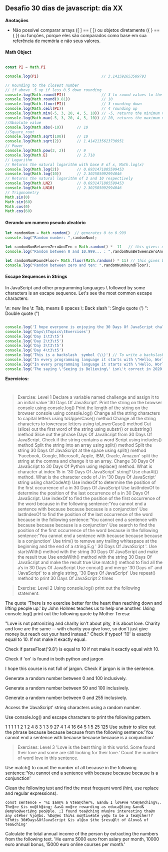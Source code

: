 ## Desafio 30 dias de javascript: dia XX

**Anotações**

* Não possível comparar arrays ([ ] == [ ]) ou objetos diretamente  ({ } == { }) ou funções, porque eles são comparados como base em sua referência de memória e não seus valores.

#### Math Object

```javascript

const PI = Math.PI

console.log(PI)                            // 3.141592653589793

// Rounding to the closest number
// if above .5 up if less 0.5 down rounding
console.log(Math.round(PI))                // 3 to round values to the nearest number
console.log(Math.round(9.81))              // 10
console.log(Math.floor(PI))                // 3 rounding down
console.log(Math.ceil(PI))                 // 4 rounding up
console.log(Math.min(-5, 3, 20, 4, 5, 10)) // -5, returns the minimum value
console.log(Math.max(-5, 3, 20, 4, 5, 10)) // 20, returns the maximum value
//Absolute value
console.log(Math.abs(-10))      // 10
//Square root
console.log(Math.sqrt(100))     // 10
console.log(Math.sqrt(2))       // 1.4142135623730951
// Power
console.log(Math.pow(3, 2))     // 9
console.log(Math.E)             // 2.718
// Logarithm
// Returns the natural logarithm with base E of x, Math.log(x)
console.log(Math.log(2))        // 0.6931471805599453
console.log(Math.log(10))       // 2.302585092994046
// Returns the natural logarithm of 2 and 10 respectively
console.log(Math.LN2)           // 0.6931471805599453
console.log(Math.LN10)          // 2.302585092994046
// Trigonometry
Math.sin(0)
Math.sin(60)
Math.cos(0)
Math.cos(60)

```


#### Gerando um numero pseudo aleatório

```javascript
let randomNum = Math.random()  // generates 0 to 0.999
console.log("Random number: ",randomNum);

let randomNumBetweenZeroAndTen = Math.random() *  11   // this gives: min 0 and max 10.99
console.log("Random between 0 and 10.999... : ",randomNumBetweenZeroAndTen);

let randomNumRoundFloor= Math.floor(Math.random() * 11) // this gives between 0 and 10
console.log("Random between zero and ten: ",randomNumRoundFloor);
```


#### Escape Sequences in Strings

In JavaScript and other programming languages \ followed by some characters is an escape sequence. Let's see the most common escape characters:

\n: new line
\t: Tab, means 8 spaces
\\: Back slash
\': Single quote (')
\": Double quote (")

```javascript

console.log('I hope everyone is enjoying the 30 Days Of JavaScript challenge.\nDo you ?') // line break
console.log('Days\tTopics\tExercises')
console.log('Day 1\t3\t5')
console.log('Day 2\t3\t5')
console.log('Day 3\t3\t5')
console.log('Day 4\t3\t5')
console.log('This is a backslash  symbol (\\)') // To write a backslash
console.log('In every programming language it starts with \"Hello, World!\"')
console.log("In every programming language it starts with \'Hello, World!\'")
console.log('The saying \'Seeing is Believing\' isn\'t correct in 2020')

```





















**Exercicios:**


```javascript



```

> Exercise: Level 1
Declare a variable named challenge and assign it to an initial value '30 Days Of JavaScript'.
Print the string on the browser console using console.log()
Print the length of the string on the browser console using console.log()
Change all the string characters to capital letters using toUpperCase() method
Change all the string characters to lowercase letters using toLowerCase() method
Cut (slice) out the first word of the string using substr() or substring() method
Slice out the phrase Days Of JavaScript from 30 Days Of JavaScript.
Check if the string contains a word Script using includes() method
Split the string into an array using split() method
Split the string 30 Days Of JavaScript at the space using split() method
'Facebook, Google, Microsoft, Apple, IBM, Oracle, Amazon' split the string at the comma and change it to an array.
Change 30 Days Of JavaScript to 30 Days Of Python using replace() method.
What is character at index 15 in '30 Days Of JavaScript' string? Use charAt() method.
What is the character code of J in '30 Days Of JavaScript' string using charCodeAt()
Use indexOf to determine the position of the first occurrence of a in 30 Days Of JavaScript
Use lastIndexOf to determine the position of the last occurrence of a in 30 Days Of JavaScript.
Use indexOf to find the position of the first occurrence of the word because in the following sentence:'You cannot end a sentence with because because because is a conjunction'
Use lastIndexOf to find the position of the last occurrence of the word because in the following sentence:'You cannot end a sentence with because because because is a conjunction'
Use search to find the position of the first occurrence of the word because in the following sentence:'You cannot end a sentence with because because because is a conjunction'
Use trim() to remove any trailing whitespace at the beginning and the end of a string.E.g ' 30 Days Of JavaScript '.
Use startsWith() method with the string 30 Days Of JavaScript and make the result true
Use endsWith() method with the string 30 Days Of JavaScript and make the result true
Use match() method to find all the a’s in 30 Days Of JavaScript
Use concat() and merge '30 Days of' and 'JavaScript' to a single string, '30 Days Of JavaScript'
Use repeat() method to print 30 Days Of JavaScript 2 times

>Exercise: Level 2
Using console.log() print out the following statement:

The quote 'There is no exercise better for the heart than reaching down and lifting people up.' by John Holmes teaches us to help one another.
Using console.log() print out the following quote by Mother Teresa:

"Love is not patronizing and charity isn't about pity, it is about love. Charity and love are the same -- with charity you give love, so don't just give money but reach out your hand instead."
Check if typeof '10' is exactly equal to 10. If not make it exactly equal.

Check if parseFloat('9.8') is equal to 10 if not make it exactly equal with 10.

Check if 'on' is found in both python and jargon

I hope this course is not full of jargon. Check if jargon is in the sentence.

Generate a random number between 0 and 100 inclusively.

Generate a random number between 50 and 100 inclusively.

Generate a random number between 0 and 255 inclusively.

Access the 'JavaScript' string characters using a random number.

Use console.log() and escape characters to print the following pattern.

1 1 1 1 1
2 1 2 4 8
3 1 3 9 27
4 1 4 16 64
5 1 5 25 125
Use substr to slice out the phrase because because because from the following sentence:'You cannot end a sentence with because because because is a conjunction'

>Exercises: Level 3
'Love is the best thing in this world. Some found their love and some are still looking for their love.' Count the number of word love in this sentence.

Use match() to count the number of all because in the following sentence:'You cannot end a sentence with because because because is a conjunction'

Clean the following text and find the most frequent word (hint, use replace and regular expressions).

    const sentence = '%I $am@% a %tea@cher%, &and& I lo%#ve %te@a@ching%;. The@re $is no@th@ing; &as& mo@re rewarding as educa@ting &and& @emp%o@weri@ng peo@ple. ;I found tea@ching m%o@re interesting tha@n any ot#her %jo@bs. %Do@es thi%s mo@tiv#ate yo@u to be a tea@cher!? %Th#is 30#Days&OfJavaScript &is al@so $the $resu@lt of &love& of tea&ching'
Calculate the total annual income of the person by extracting the numbers from the following text. 'He earns 5000 euro from salary per month, 10000 euro annual bonus, 15000 euro online courses per month.'